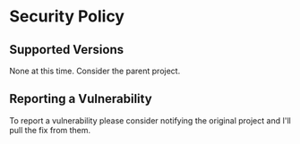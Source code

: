 # Security Policy

## Supported Versions

None at this time.  Consider the parent project.

## Reporting a Vulnerability

To report a vulnerability please consider notifying the original project and I'll pull the fix from them.  
